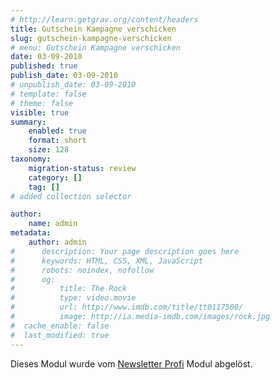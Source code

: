 ```yaml
---
# http://learn.getgrav.org/content/headers
title: Gutschein Kampagne verschicken
slug: gutschein-kampagne-verschicken
# menu: Gutschein Kampagne verschicken
date: 03-09-2010
published: true
publish_date: 03-09-2010
# unpublish_date: 03-09-2010
# template: false
# theme: false
visible: true
summary:
    enabled: true
    format: short
    size: 128
taxonomy:
    migration-status: review
    category: []
    tag: []
# added collection selector

author:
    name: admin
metadata:
    author: admin
#      description: Your page description goes here
#      keywords: HTML, CSS, XML, JavaScript
#      robots: noindex, nofollow
#      og:
#          title: The Rock
#          type: video.movie
#          url: http://www.imdb.com/title/tt0117500/
#          image: http://ia.media-imdb.com/images/rock.jpg
#  cache_enable: false
#  last_modified: true
---
```


Dieses Modul wurde vom [Newsletter Profi](http://www.mailbeez.de/dokumentation/mailbeez/newsletter/) Modul abgelöst.
